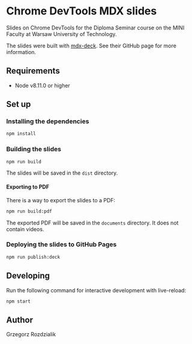 # Chrome DevTools MDX slides

Slides on Chrome DevTools for the Diploma Seminar course on the MINI Faculty at Warsaw University of
Technology.

The slides were built with [mdx-deck](https://github.com/jxnblk/mdx-deck). See their GitHub page
for more information.

## Requirements

- Node v8.11.0 or higher

## Set up

### Installing the dependencies

```bash
npm install
```

### Building the slides

```bash
npm run build
```

The slides will be saved in the `dist` directory.

#### Exporting to PDF

There is a way to export the slides to a PDF:

```bash
npm run build:pdf
```

The exported PDF will be saved in the `documents` directory. It does not contain videos.

### Deploying the slides to GitHub Pages

```bash
npm run publish:deck
```

## Developing

Run the following command for interactive development with live-reload:

```bash
npm start
```

## Author

Grzegorz Rozdzialik
